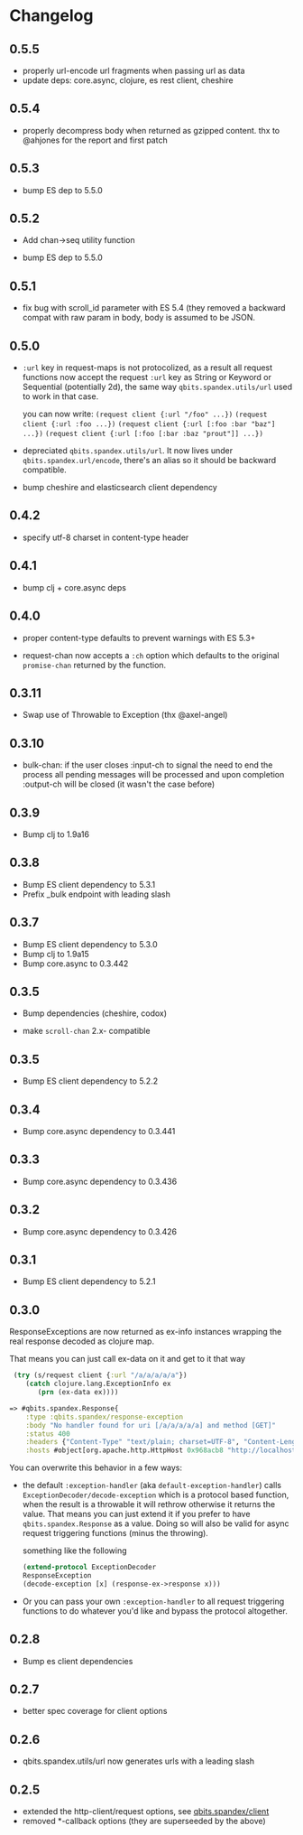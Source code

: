 # Changelog

## 0.5.5

* properly url-encode url fragments when passing url as data
* update deps: core.async, clojure, es rest client, cheshire

## 0.5.4

* properly decompress body when returned as gzipped content. thx to
  @ahjones for the report and first patch

## 0.5.3

* bump ES dep to 5.5.0

## 0.5.2

* Add chan->seq utility function

* bump ES dep to 5.5.0

## 0.5.1

* fix bug with scroll_id parameter with ES 5.4 (they removed a
  backward compat with raw param in body, body is assumed to be JSON.

## 0.5.0

* `:url` key in request-maps is not protocolized, as a result all
  request functions now accept the request `:url` key as String or
  Keyword or Sequential (potentially 2d), the same way
  `qbits.spandex.utils/url` used to work in that case.

  you can now write:
  `(request client {:url "/foo" ...})`
  `(request client {:url :foo ...})`
  `(request client {:url [:foo :bar "baz"] ...})`
  `(request client {:url [:foo [:bar :baz "prout"]] ...})`

* depreciated `qbits.spandex.utils/url`. It now lives under
  `qbits.spandex.url/encode`, there's an alias so it should be
  backward compatible.

* bump cheshire and elasticsearch client dependency

## 0.4.2

* specify utf-8 charset in content-type header

## 0.4.1

* bump clj + core.async deps

## 0.4.0

* proper content-type defaults to prevent warnings with ES 5.3+

* request-chan now accepts a `:ch` option which defaults to the
  original `promise-chan` returned by the function.

## 0.3.11

* Swap use of Throwable to Exception (thx @axel-angel)

## 0.3.10

* bulk-chan: if the user closes :input-ch to signal the need to end
  the process all pending messages will be processed and upon
  completion :output-ch will be closed (it wasn't the case before)

## 0.3.9

* Bump clj to 1.9a16

## 0.3.8

* Bump ES client dependency to 5.3.1
* Prefix _bulk endpoint with leading slash

## 0.3.7

* Bump ES client dependency to 5.3.0
* Bump clj to 1.9a15
* Bump core.async to 0.3.442

## 0.3.5

* Bump dependencies (cheshire, codox)

* make `scroll-chan` 2.x- compatible

## 0.3.5

* Bump ES client dependency to 5.2.2

## 0.3.4

* Bump core.async dependency to 0.3.441

## 0.3.3

* Bump core.async dependency to 0.3.436

## 0.3.2

* Bump core.async dependency to 0.3.426

## 0.3.1

* Bump ES client dependency to 5.2.1

## 0.3.0

ResponseExceptions are now returned as ex-info instances wrapping the
real response decoded as clojure map.

That means you can just call ex-data on it and get to it that way

```clojure
 (try (s/request client {:url "/a/a/a/a/a"})
    (catch clojure.lang.ExceptionInfo ex
       (prn (ex-data ex))))

=> #qbits.spandex.Response{
    :type :qbits.spandex/response-exception
    :body "No handler found for uri [/a/a/a/a/a] and method [GET]"
    :status 400
    :headers {"Content-Type" "text/plain; charset=UTF-8", "Content-Length" "54"}
    :hosts #object[org.apache.http.HttpHost 0x968acb8 "http://localhost:9200"]}

```

You can overwrite this behavior in a few ways:

* the default `:exception-handler` (aka `default-exception-handler`)
  calls `ExceptionDecoder/decode-exception` which is a protocol based
  function, when the result is a throwable it will rethrow otherwise
  it returns the value. That means you can just extend it if you
  prefer to have `qbits.spandex.Response` as a value. Doing so will
  also be valid for async request triggering functions (minus the
  throwing).

  something like the following
  ```clojure
  (extend-protocol ExceptionDecoder
  ResponseException
  (decode-exception [x] (response-ex->response x)))
  ```

* Or you can pass your own `:exception-handler` to all request triggering
  functions to do whatever you'd like and bypass the protocol altogether.


## 0.2.8

* Bump es client dependencies

## 0.2.7

* better spec coverage for client options

## 0.2.6

* qbits.spandex.utils/url now generates urls with a leading slash

## 0.2.5

* extended the http-client/request options, see [qbits.spandex/client](https://mpenet.github.io/spandex/qbits.spandex.html#var-client)
* removed *-callback options (they are superseeded by the above)
